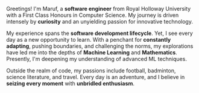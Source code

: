 Greetings! I'm Maruf, a **software engineer** from Royal Holloway University with a First Class Honours in Computer Science. My journey is driven intensely by **curiosity** and an unyielding passion for innovative technology.

My experience spans the **software development lifecycle**. Yet, I see every day as a new opportunity to learn. With a penchant for **constantly adapting**, pushing boundaries, and challenging the norms, my explorations have led me into the depths of **Machine Learning** and **Mathematics**. Presently, I'm deepening my understanding of advanced ML techniques.


Outside the realm of code, my passions include football, badminton, science literature, and travel. Every day is an adventure, and I believe in **seizing every moment** with **unbridled enthusiasm**.